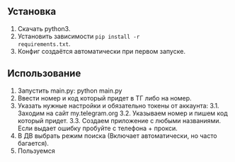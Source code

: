 <h2>Установка</h2>

1. Скачать python3.
2. Установить зависимости <code>pip install -r requirements.txt</code>.
3. Конфиг создаётся автоматически при первом запуске.

<h2>Использование</h2>

1. Запустить main.py: python main.py
2. Ввести номер и код который придет в ТГ либо на номер.
3. Указать нужные настройки и обязательно токены от аккаунта:
3.1. Заходим на сайт my.telegram.org
3.2. Указываем номер и пишем код который придет.
3.3. Создаем приложение с любыми названиями. Если выдает ошибку пробуйте с телефона + прокси.
4. В ДВ выбрать режим поиска (Включает автоматически, но часто багается).
5. Пользуемся
